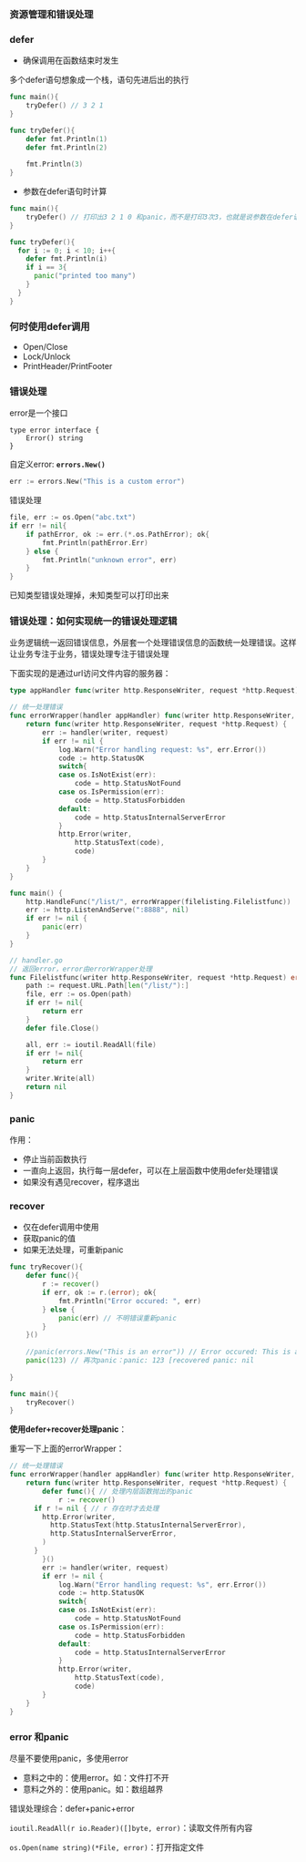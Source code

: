### 资源管理和错误处理

### defer

* 确保调用在函数结束时发生

多个defer语句想象成一个栈，语句先进后出的执行

```go
func main(){
	tryDefer() // 3 2 1
}

func tryDefer(){
	defer fmt.Println(1)
	defer fmt.Println(2)
	
	fmt.Println(3)
}
```

* 参数在defer语句时计算

```go
func main(){
	tryDefer() // 打印出3 2 1 0 和panic，而不是打印3次3，也就是说参数在defer语句时就计算好了
}

func tryDefer(){
  for i := 0; i < 10; i++{
    defer fmt.Println(i)
    if i == 3{
      panic("printed too many")
    }
  }
}
```

### 何时使用defer调用

* Open/Close
* Lock/Unlock
* PrintHeader/PrintFooter

### 错误处理

error是一个接口

```
type error interface {
	Error() string
}
```

自定义error: **`errors.New()`**

```go
err := errors.New("This is a custom error")
```

错误处理

```go
file, err := os.Open("abc.txt")
if err != nil{
	if pathError, ok := err.(*.os.PathError); ok{
		fmt.Println(pathError.Err)
	} else {
		fmt.Println("unknown error", err)
	}
}
```

已知类型错误处理掉，未知类型可以打印出来

### 错误处理：如何实现统一的错误处理逻辑

业务逻辑统一返回错误信息，外层套一个处理错误信息的函数统一处理错误。这样让业务专注于业务，错误处理专注于错误处理

下面实现的是通过url访问文件内容的服务器：

```go
type appHandler func(writer http.ResponseWriter, request *http.Request) error

// 统一处理错误
func errorWrapper(handler appHandler) func(writer http.ResponseWriter, request *http.Request){
	return func(writer http.ResponseWriter, request *http.Request) {
		err := handler(writer, request)
		if err != nil {
			log.Warn("Error handling request: %s", err.Error())
			code := http.StatusOK
			switch{
			case os.IsNotExist(err):
				code = http.StatusNotFound
			case os.IsPermission(err):
				code = http.StatusForbidden
			default:
				code = http.StatusInternalServerError
			}
			http.Error(writer,
				http.StatusText(code),
				code)
		}
	}
}

func main() {
	http.HandleFunc("/list/", errorWrapper(filelisting.Filelistfunc))
	err := http.ListenAndServe(":8888", nil)
	if err != nil {
		panic(err)
	}
}

// handler.go
// 返回error，error由errorWrapper处理
func Filelistfunc(writer http.ResponseWriter, request *http.Request) error{
	path := request.URL.Path[len("/list/"):]
	file, err := os.Open(path)
	if err != nil{
		return err
	}
	defer file.Close()

	all, err := ioutil.ReadAll(file)
	if err != nil{
		return err
	}
	writer.Write(all)
	return nil
}
```

### panic

作用：

* 停止当前函数执行
* 一直向上返回，执行每一层defer，可以在上层函数中使用defer处理错误
* 如果没有遇见recover，程序退出

### recover

* 仅在defer调用中使用
* 获取panic的值
* 如果无法处理，可重新panic

```go
func tryRecover(){
	defer func(){
		r := recover()
		if err, ok := r.(error); ok{
			fmt.Println("Error occured: ", err)
		} else {
			panic(err) // 不明错误重新panic
		}
	}()
	
	//panic(errors.New("This is an error")) // Error occured: This is an error
	panic(123) // 再次panic：panic: 123 [recovered panic: nil
	
}

func main(){
	tryRecover()
}
```

**使用defer+recover处理panic**：

重写一下上面的errorWrapper：

```go
// 统一处理错误
func errorWrapper(handler appHandler) func(writer http.ResponseWriter, request *http.Request){
	return func(writer http.ResponseWriter, request *http.Request) {
		defer func(){ // 处理内层函数抛出的panic
			r := recover()
      if r != nil { // r 存在时才去处理
        http.Error(writer,
          http.StatusText(http.StatusInternalServerError),
          http.StatusInternalServerError,
        )
      }
		}()
		err := handler(writer, request)
		if err != nil {
			log.Warn("Error handling request: %s", err.Error())
			code := http.StatusOK
			switch{
			case os.IsNotExist(err):
				code = http.StatusNotFound
			case os.IsPermission(err):
				code = http.StatusForbidden
			default:
				code = http.StatusInternalServerError
			}
			http.Error(writer,
				http.StatusText(code),
				code)
		}
	}
}
```

### error 和panic

尽量不要使用panic，多使用error

* 意料之中的：使用error。如：文件打不开
* 意料之外的：使用panic。如：数组越界

错误处理综合：defer+panic+error



`ioutil.ReadAll(r io.Reader)([]byte, error)`：读取文件所有内容

`os.Open(name string)(*File, error)`：打开指定文件